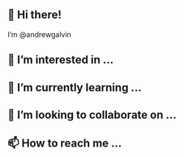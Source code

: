 ## 👋 Hi there!
I’m @andrewgalvin

## 👀 I’m interested in ...

## 🌱 I’m currently learning ...

## 💞️ I’m looking to collaborate on ...

## 📫 How to reach me ...


<!---
andrewgalvin/andrewgalvin is a ✨ special ✨ repository because its `README.md` (this file) appears on your GitHub profile.
You can click the Preview link to take a look at your changes.
--->
